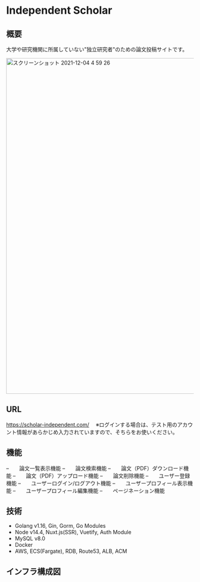 # Independent Scholar
## 概要
大学や研究機関に所属していない"独立研究者"のための論文投稿サイトです。

<img width="900" alt="スクリーンショット 2021-12-04 4 59 26" src="https://user-images.githubusercontent.com/89379855/144669484-1f75946a-71f1-4c03-a836-2c1828ed5919.png">

## URL
https://scholar-independent.com/  　※ログインする場合は、テスト用のアカウント情報があらかじめ入力されていますので、そちらをお使いください。

## 機能
–　　論文一覧表示機能
–　　論文検索機能
–　　論文（PDF）ダウンロード機能
–　　論文（PDF）アップロード機能
–　　論文削除機能
–　　ユーザー登録機能
–　　ユーザーログイン/ログアウト機能
–　　ユーザープロフィール表示機能
–　　ユーザープロフィール編集機能
–　　ページネーション機能

## 技術
- Golang v1.16, Gin, Gorm, Go Modules
- Node v14.4, Nuxt.js(SSR), Vuetify, Auth Module
- MySQL v8.0
- Docker
- AWS, ECS(Fargate), RDB, Route53, ALB, ACM

## インフラ構成図

